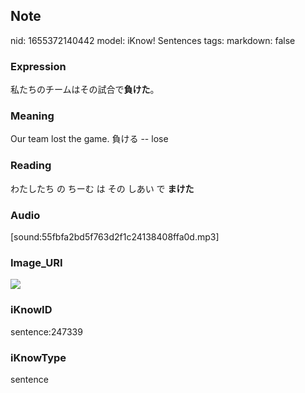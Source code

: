 ## Note
nid: 1655372140442
model: iKnow! Sentences
tags: 
markdown: false

### Expression
私たちのチームはその試合で<b>負けた</b>。

### Meaning
Our team lost the game.
負ける -- lose

### Reading
わたしたち の ちーむ は その しあい で <b>まけた</b>

### Audio
[sound:55fbfa2bd5f763d2f1c24138408ffa0d.mp3]

### Image_URI
<img src="1a4b36b709b5e1dd75f89dc01b1b981d.jpg">

### iKnowID
sentence:247339

### iKnowType
sentence
